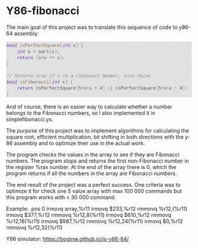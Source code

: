 # Y86-fibonacci
The main goal of this project was to translate this sequence of code to y86-64 assembly:

![alt text](https://github.com/viljamivuorre/Y86-fibonacci/blob/main/gitfib.GIF)

And of course, there is an easier way to calculate whether a number belongs to the Fibonacci numbers, so I also implemented it in simplefibonacci.ys.

The purpose of this project was to implement algorithms for calculating the square root, efficient multiplication, bit shifting in both directions with the y-86 assembly and to optimize their use in the actual work.


The program checks the values in the array to see if they are Fibonacci numbers. The program stops and returns the first non-Fibonacci number in the register %rax
number. At the end of the array there is 0, which the program returns if all the numbers in the array are Fibonacci numbers.

The end result of the project was a perfect success. One criteria was to optimize it for check one 5 value array with max 100 000 commands but this program works with  < 30 000 command. 

Example:
.pos 0
irmovq array,%r11
irmovq $233,%r12
rmmovq %r12,(%r11)
irmovq $377,%r12
rmmovq %r12,8(%r11)
irmovq $610,%r12
rmmovq %r12,16(%r11)
irmovq $987,%r12
rmmovq %r12,24(%r11)
irmovq $0,%r12
rmmovq %r12,32(%r11)

Y86 simulator: https://boginw.github.io/js-y86-64/
